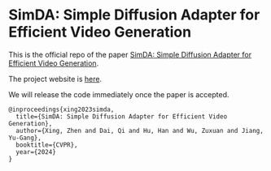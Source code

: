 #  SimDA: Simple Diffusion Adapter for Efficient Video Generation

This is the official repo of the paper [SimDA: Simple Diffusion Adapter for Efficient Video Generation](https://arxiv.org/abs/2308.09710). 

The project website is [here](https://chenhsing.github.io/SimDA/).

We will release the code immediately once the paper is accepted.

```
@inproceedings{xing2023simda,
  title={SimDA: Simple Diffusion Adapter for Efficient Video Generation},
  author={Xing, Zhen and Dai, Qi and Hu, Han and Wu, Zuxuan and Jiang, Yu-Gang},
  booktitle={CVPR},
  year={2024}
}
```

